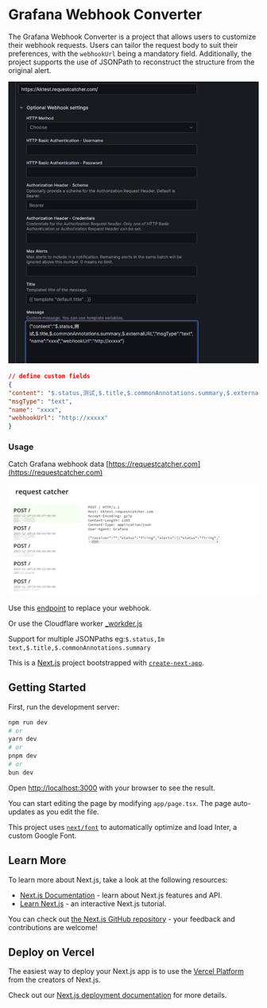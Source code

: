 # Grafana Webhook Converter

The Grafana Webhook Converter is a project that allows users to customize their webhook requests. Users can tailor the request body to suit their preferences, with the `webhookUrl` being a mandatory field. Additionally, the project supports the use of JSONPath to reconstruct the structure from the original alert.


![#](doc/message.png)

```json
// define custom fields
{
"content": "$.status,测试,$.title,$.commonAnnotations.summary,$.externalURL",
"msgType": "text",
"name": "xxxx",
"webhookUrl": "http://xxxxx"
}

```

### Usage

Catch Grafana webhook data [https://requestcatcher.com](https://requestcatcher.com)

![#](doc/catcher.png)


Use this [endpoint](https://grafana-webhook-converter.vercel.app/api/webhook/converter) to replace your webhook.

Or use the Cloudflare worker [_workder.js](./cf-worker/_workder.js)

Support for multiple JSONPaths eg:`$.status,Im text,$.title,$.commonAnnotations.summary`


This is a [Next.js](https://nextjs.org/) project bootstrapped with [`create-next-app`](https://github.com/vercel/next.js/tree/canary/packages/create-next-app).

## Getting Started

First, run the development server:

```bash
npm run dev
# or
yarn dev
# or
pnpm dev
# or
bun dev
```

Open [http://localhost:3000](http://localhost:3000) with your browser to see the result.

You can start editing the page by modifying `app/page.tsx`. The page auto-updates as you edit the file.

This project uses [`next/font`](https://nextjs.org/docs/basic-features/font-optimization) to automatically optimize and load Inter, a custom Google Font.

## Learn More

To learn more about Next.js, take a look at the following resources:

- [Next.js Documentation](https://nextjs.org/docs) - learn about Next.js features and API.
- [Learn Next.js](https://nextjs.org/learn) - an interactive Next.js tutorial.

You can check out [the Next.js GitHub repository](https://github.com/vercel/next.js/) - your feedback and contributions are welcome!

## Deploy on Vercel

The easiest way to deploy your Next.js app is to use the [Vercel Platform](https://vercel.com/new?utm_medium=default-template&filter=next.js&utm_source=create-next-app&utm_campaign=create-next-app-readme) from the creators of Next.js.

Check out our [Next.js deployment documentation](https://nextjs.org/docs/deployment) for more details.
